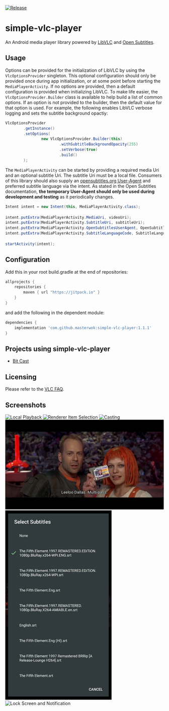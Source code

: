 [![Release](https://jitpack.io/v/masterwok/simple-vlc-player.svg)](https://jitpack.io/#masterwok/simple-vlc-player)

# simple-vlc-player
An Android media player library powered by [LibVLC](https://wiki.videolan.org/LibVLC/) and [Open Subtitles](http://trac.opensubtitles.org/projects/opensubtitles/wiki/DevReadFirst).

## Usage

Options can be provided for the initialization of LibVLC by using the ```VlcOptionsProvider``` singleton. This optional configuration should only be provided once during app initialization, or at some point before starting the ```MediaPlayerActivity```. If no options are provided, then a default configuration is provided when initializing LibVLC. To make life easier, the ```VlcOptionsProvider.Builder``` class is available to help build a list of common options. If an option is not provided to the builder, then the default value for that option is used. For example, the following enables LibVLC verbose logging and sets the subtitle background opactiy:

```java
VlcOptionsProvider
        .getInstance()
        .setOptions(
                new VlcOptionsProvider.Builder(this)
                        .withSubtitleBackgroundOpacity(255)
                        .setVerbose(true)
                        .build()
        );
```

The ```MediaPlayerActivity``` can be started by providing a required media Uri and an optional subtitle Uri. The subtitle Uri must be a local file. Consumers of this library should also supply an [opensubtitles.org User-Agent](http://trac.opensubtitles.org/projects/opensubtitles/wiki/DevReadFirst) and preferred subtitle language via the intent. As stated in the Open Subtitles documentation, **the temporary User-Agent should only be used during development and testing** as it periodically changes.

```java
Intent intent = new Intent(this, MediaPlayerActivity.class);

intent.putExtra(MediaPlayerActivity.MediaUri, videoUri);
intent.putExtra(MediaPlayerActivity.SubtitleUri, subtitleUri);
intent.putExtra(MediaPlayerActivity.OpenSubtitlesUserAgent, OpenSubtitlesService.TemporaryUserAgent)
intent.putExtra(MediaPlayerActivity.SubtitleLanguageCode, SubtitleLanguage.English)

startActivity(intent);
```

## Configuration

Add this in your root build.gradle at the end of repositories:
```gradle
allprojects {
    repositories {
        maven { url "https://jitpack.io" }
    }
}
```
and add the following in the dependent module:

```gradle
dependencies {
    implementation 'com.github.masterwok:simple-vlc-player:1.1.1'
}
```

## Projects using simple-vlc-player
- [Bit Cast](https://play.google.com/store/apps/details?id=com.masterwok.bitcast)

## Licensing

Please refer to the [VLC FAQ](https://wiki.videolan.org/Frequently_Asked_Questions/#May_I_redistribute_libVLC_in_my_application.3F).

## Screenshots

![Local Playback](/sample/screenshots/localPlayback.jpg?raw=true "Local Playback")
![Renderer Item Selection](/sample/screenshots/rendererItemSelection.jpg?raw=true "Renderer Item Selection")
![Casting](/sample/screenshots/casting.jpg?raw=true "Casting")
![Subtitles](/sample/screenshots/subtitles.jpg?raw=true "Subtitles")
<img src="/sample/screenshots/subtitleSelection.jpg?raw=true" height="600" title="Subtitle Selection Dialog">
<img src="/sample/screenshots/lockScreenAndNotification.jpg?raw=true" height="600" title="Lock Screen and Notification">
